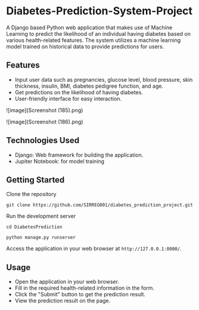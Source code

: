 # Diabetes-Prediction-System-Project
A Django based Python web application that makes use of Machine Learning to predict the likelihood of an individual having diabetes based on various health-related features. The system utilizes a machine learning model trained on historical data to provide predictions for users.
## Features
- Input user data such as pregnancies, glucose level, blood pressure, skin thickness, insulin, BMI, diabetes pedigree function, and age.
- Get predictions on the likelihood of having diabetes.
- User-friendly interface for easy interaction.

![image](Screenshot (185).png)

![image](Screenshot (186).png)
## Technologies Used
- Django: Web framework for building the application.
- Jupiter Notebook: for model training
## Getting Started
Clone the repository
```
git clone https://github.com/SIRREG001/diabetes_prediction_project.git
```
Run the development server
```
cd DiabetesPrediction 
```
```
python manage.py runserver
```
Access the application in your web browser at ```http://127.0.0.1:8000/```.

## Usage
- Open the application in your web browser.
- Fill in the required health-related information in the form.
- Click the "Submit" button to get the prediction result.
- View the prediction result on the page.